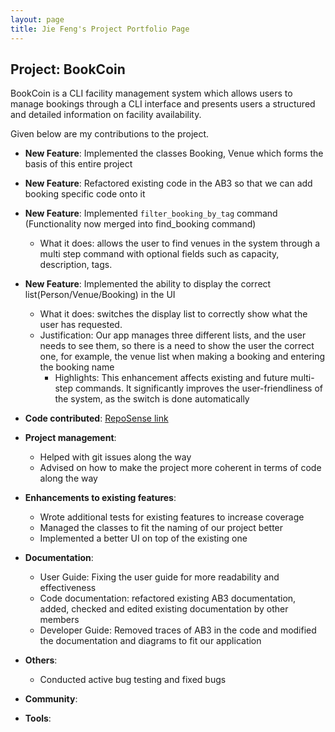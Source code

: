 ```yaml
---
layout: page
title: Jie Feng's Project Portfolio Page
---
```


## Project: BookCoin

BookCoin is a CLI facility management system which allows users to manage bookings through a CLI interface and presents users a structured and detailed information on facility availability.

Given below are my contributions to the project.

* **New Feature**: Implemented the classes Booking, Venue which forms the basis of this entire project

* **New Feature**: Refactored existing code in the AB3 so that we can add booking specific code onto it

* **New Feature**: Implemented `filter_booking_by_tag` command (Functionality now merged into find_booking command)
  * What it does: allows the user to find venues in the system through a multi step command with optional fields such as capacity, description, tags.

* **New Feature**: Implemented the ability to display the correct list(Person/Venue/Booking) in the UI
  * What it does: switches the display list to correctly show what the user has requested.
  * Justification: Our app manages three different lists, and the user needs to see them, so there is a need to show the user the correct one, for example, the venue list when making a booking and entering the booking name
    * Highlights: This enhancement affects existing and future multi-step commands. It significantly improves the user-friendliness of the system, as the switch is done automatically

* **Code contributed**: [RepoSense link](https://nus-cs2103-ay2021s2.github.io/tp-dashboard/?search=&sort=groupTitle&sortWithin=title&timeframe=commit&mergegroup=&groupSelect=groupByRepos&breakdown=true&checkedFileTypes=docs~functional-code~test-code~other&since=&tabOpen=true&tabType=authorship&tabAuthor=hojiefeng&tabRepo=AY2021S2-CS2103-W17-3%2Ftp%5Bmaster%5D&authorshipIsMergeGroup=false&authorshipFileTypes=docs~functional-code~test-code&authorshipIsBinaryFileTypeChecked=false)

* **Project management**:
    * Helped with git issues along the way
    * Advised on how to make the project more coherent in terms of code along the way

* **Enhancements to existing features**:
    * Wrote additional tests for existing features to increase coverage
    * Managed the classes to fit the naming of our project better
    * Implemented a better UI on top of the existing one

* **Documentation**:
    * User Guide: Fixing the user guide for more readability and effectiveness
    * Code documentation: refactored existing AB3 documentation, added, checked and edited existing documentation by other members
    * Developer Guide: Removed traces of AB3 in the code and modified the documentation and diagrams to fit our application

* **Others**:
    * Conducted active bug testing and fixed bugs

* **Community**:

* **Tools**:

